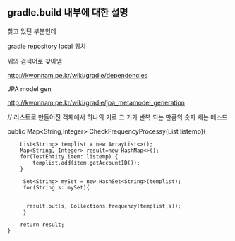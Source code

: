 
## gradle.build  내부에 대한 설명 
찾고 있던 부분인데 

gradle repository local 위치

위의 검색어로 찾아냄 

http://kwonnam.pe.kr/wiki/gradle/dependencies


JPA model gen 

http://kwonnam.pe.kr/wiki/gradle/jpa_metamodel_generation

// 리스트로 만들어진 객체에서 하나의 키로 그 키가 반복 되는 만큼의 숫자 세는 메소드 

public Map<String,Integer> CheckFrequencyProcessy(List<TestEntity> listemp){

    	List<String> templist = new ArrayList<>();
    	Map<String, Integer> result=new HashMap<>();
    	for(TestEntity item: listemp) {
    		templist.add(item.getAccountID());
    	}
    	 
    	 Set<String> mySet = new HashSet<String>(templist);
    	 for(String s: mySet){

    	
    	  result.put(s, Collections.frequency(templist,s));
    	 }
    	
    	return result;
    }
